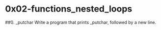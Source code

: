 # 0x02-functions_nested_loops

##0. _putchar
Write a program that prints _putchar, followed by a new line.
